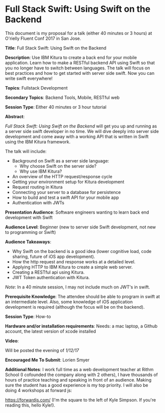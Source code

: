 # Full Stack Swift: Using Swift on the Backend

This document is my proposal for a talk (either 40 minutes or 3 hours) at O'rielly Fluent Conf 2017 in San Jose.

__Title__: Full Stack Swift: Using Swift on the Backend

__Description__: Use IBM Kitura to create a back end for your mobile application.   Learn how to make a RESTful backend API using Swift so that you no longer have to switch between languages.  The talk will focus on best practices and how to get started with server side swift. Now you can write swift everywhere!

__Topics__: Fullstack Development

__Secondary Topics__: Backend Tools, Mobile, RESTful web

__Session Type__: Either 40 minutes or 3 hour tutorial

__Abstract__:

_Full Stack Swift: Using Swift on the Backend_ will get you up and running as a server side swift developer in no time. We will dive deeply into server side development and come away with a working API that is written in Swift using the IBM Kitura framework.

The talk will include:

* Background on Swift as a server side language:
	* Why choose Swift on the server side?
	* Why use IBM Kitura?
* An overview of the HTTP request/response cycle
* Getting your environment setup for Kitura development
* Request routing in Kitura
* Connecting your server to a database for persistence
* How to build and test a swift API for your mobile app
* Authentication with JWTs


__Presentation Audience__: Software engineers wanting to learn back end development with Swift

__Audience Level__: Beginner (new to server side Swift development, not new to programming or Swift)

__Audience Takeaways__: 

* Why Swift on the backend is a good idea (lower cognitive load, code sharing, future of iOS app development).
* How the http request and response works at a detailed level.
* Applying HTTP to IBM Kitura to create a simple web server.
* Creating a RESTful api using Kitura.
* JWT Token authentication with Kitura.

_Note_: In a 40 minute session, I may not include much on JWT's in swift.

__Prerequisite Knowledge__: The attendee should be able to program in swift at an intermediate level.  Also, some knowledge of iOS application development is required (although the focus will be on the backend).

__Session Type__: How-to

__Hardware and/or installation requirements__: Needs: a mac laptop, a Github account, the latest version of xcode installed

__Video__:

Will be posted the evening of _1/12/17_

__Encouraged Me To Submit__: Lorien Smyer

__Additional Notes__: I work full time as a web development teacher at Rithm School (I cofounded the company along with 2 others), I have thousands of hours of practice teaching and speaking in front of an audience.  Making sure the student has a good experience is my top priority.  I will also be doing 4 workshops at forward js:

https://forwardjs.com/  (I'm the square to the left of Kyle Simpson.  If you're reading this, hello Kyle!).
